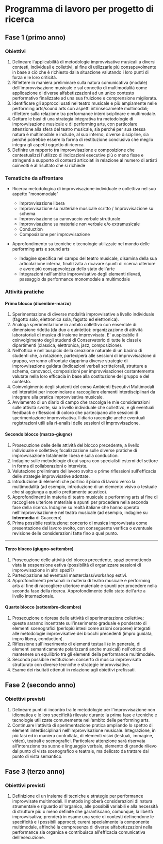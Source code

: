 # Programma di lavoro per progetto di ricerca

## Fase 1 (primo anno)

### Obiettivi

1. Delineare l'applicabilità di metodologie improvvisative musicali a diversi contesti, individuali e collettivi, al fine di utilizzarle più consapevolmente in base a ciò che è richiesto dalla situazione valutando i loro punti di forza e le loro criticità.
2. Riflettere in maniera preliminare sulla natura comunicativa (modale) dell'improvvisazione musicale e sul concetto di multimodalità come applicazione di diverse alfabetizzazioni ad un unico contesto performativo finalizzate ad una sua fruizione e comprensione migliorata.
3. Identificare gli approcci usati nel teatro musicale e più ampiamente nelle performing arts/sound arts con aspetti intrinsecamente multimodali; riflettere sulla relazione tra performance interdisciplinare e multimodale.
4. Gettare le basi di una strategia integrativa tra metodologie di improvvisazione musicale e di performing arts, con particolare attenzione alla sfera del teatro musicale, sia perché per sua stessa natura è multimodale e include, al suo interno, diverse discipline, sia perché potrebbe essere la forma di restituzione conclusiva che meglio integra gli aspetti oggetto di ricerca.
5. Definire un rapporto tra improvvisazione e composizione che contestualizzi l'utilizzo di indicazioni esecutive più o meno fisse e stringenti a supporto di contesti articolati in relazione al numero di artisti coinvolti e al risultato che si richiede

### Tematiche da affrontare

- Ricerca metodologica di improvvisazione individuale e collettiva nel suo aspetto "monomodale"
    - Improvvisazione libera
    - Improvvisazione su materiale musicale scritto / Improvvisazione su schema
    - Improvvisazione su canovaccio verbale strutturale
    - Improvvisazione su materiale non verbale e/o extramusicale
    - Conduction
    - Composizione per improvvisazione

- Approfondimento su tecniche e tecnologie utilizzate nel mondo delle performing arts e sound arts
    - Indagine specifica nel campo del teatro musicale, disamina della sua articolazione interna, finalizzata a ricavare spunti di ricerca ulteriore e avere più consapevolezza dello stato dell'arte
    - Integrazioni nell'ambito improvvisativo degli elementi rilevati, passaggio da performance monomodale a multimodale 

### Attività pratiche

#### Primo blocco (dicembre-marzo)

1. Sperimentazione di diverse modalità improvvisative a livello individuale (fagotto solo, elettronica sola, fagotto ed elettronica). 
2. Analoga sperimentazione in ambito collettivo con ensemble di dimensione ridotta (da duo a quintetto): organizzazione di attività laboratoriali di musica di insieme improvvisata. E' auspicabile il coinvolgimento degli studenti di Conservatorio di tutte le classi e dipartimenti (classica, elettronica, jazz, composizione).
3. Nell'ottica e nell'auspicio della creazione naturale di un bacino di studenti che, a rotazione, parteciperà alle sessioni di improvvisazione di gruppo, verranno affrontate dapprima diverse strategie di improvvisazione guidata (indicazioni verbali scritte/orali, strutture a schema, canovacci, composizioni per improvvisazione) costantemente valutate nella loro efficacia in base alla costituzione del gruppo e del contesto.
4. Coinvolgimento degli studenti del corso Ambienti Esecutivi Multimodali ed Interattivi per incominciare a raccogliere elementi interdisciplinari da integrare alla pratica improvvisativa musicale.
5. Avviamento di un diario di campo che raccolga le mie considerazioni sulle attività svolte, sia a livello individuale che collettivo, e gli eventuali feedback e riflessioni di coloro che partecipano alle sessioni di sperimentazione improvvisativa. Il diario raccoglie anche eventuali registrazioni utili alla ri-analisi delle sessioni di improvvisazione.

#### Secondo blocco (marzo-giugno)

1. Prosecuzione delle delle attività del blocco precedente, a livello individuale e collettivo; focalizzazione sulle diverse pratiche di improvvisazione totalmente libera e sulla conduction.
2. Indagine sulle metodologie di cui sopra con specialisti esterni del settore in forma di collaborazioni o interviste.
3. Valutazione preliminare del lavoro svolto e prime riflessioni sull'efficacia delle strategie improvvisative adottate.
4. Introduzione di elementi che portino il piano di lavoro verso la multimodalità (ad esempio, introduzione di un elemento visivo o testuale che si aggiunga a quello prettamente acustico).
5. Approfondimenti in materia di teatro musicale e performing arts al fine di raccogliere ulteriore materiale e spunti per procedere nella seconda fase della ricerca. Indagine su realtà italiane che hanno operato nell'improvvisazione e nel teatro musicale (ad esempio, indagine su **Intermedia** di Guaccero)
6. Prima possibile restituzione: concerto di musica improvvisata come presentazione del lavoro svolto, con conseguente verifica o eventuale revisione delle considerazioni fatte fino a quel punto.

***

#### Terzo blocco (giugno-settembre)

1. Prosecuzione delle attività del blocco precedente, spazi permettendo vista la sospensione estiva (possibilità di organizzare sessioni di improvvisazione in altri spazi?)
2. Partecipazione ad eventuali masterclass/workshop estivi.
3. Approfondimenti personali in materia di teatro musicale e performing arts al fine di raccogliere ulteriore materiale e spunti per procedere nella seconda fase della ricerca. Approfondimento dello stato dell'arte a livello internazionale.

#### Quarto blocco (settembre-dicembre)

1. Prosecuzione o ripresa delle attività di sperimentazione collettive; queste saranno incentrate sull'inserimento graduale e ponderato di elementi scenografici (perlopiù intesi come azioni corporee) integrati alle metodologie improvvisative dei blocchi precedenti (impro guidata, impro libera, conduction).
2. Riflessione sull'inserimento di elementi testuali (e in generale, di elementi semanticamente polarizzanti anche musicali) nell'ottica di mantenere un equilibrio tra gli elementi della performance multimodale.
3. Seconda possibile restituzione: concerto di musica improvvisata strutturato con diverse tecniche e strategie improvvisative.
3. Esame dei risultati ottenuti in relazione agli obiettivi prefissati. 

## Fase 2 (secondo anno)

### Obiettivi previsti

1. Delineare punti di incontro tra le metodologie per l'improvvisazione non idiomatica e le loro specificità rilevate durante la prima fase e tecniche e tecnologie utilizzate comunemente nell'ambito delle performing arts. 
2. Continuare l'attività di sperimentazione pratica ampliando lo spettro di elementi interdisciplinari nell'improvvisazione musicale. Integrazione, in più fasi ed in maniera controllata, di elementi visivi (testuali, immagine, video), teatrali e scenografici. Particolare attenzione sarà riservata all'interazione tra suono e linguaggio verbale, elemento di grande rilievo dal punto di vista scenografico e teatrale, ma delicato da trattare dal punto di vista semantico.

## Fase 3 (terzo anno)

### Obiettivi previsti

1. Definizione di un insieme di tecniche e strategie per performance improvvisate multimodali. Il metodo ingloberà considerazioni di natura strumentale e riguardo all'organico, alle possibili variabili e alla necessità di strutture più o meno definite che garantiscano, comunque, la libertà improvvisativa; prenderà in esame una serie di contesti definendone le specificità e i possibili approcci; curerà specialmente la componente multimodale, affinché la compresenza di diverse alfabetizzazioni nella performance sia organica e contribuisca all'efficacia comunicativa dell'esecuzione.